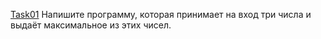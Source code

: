 [Task01](Homework01/Task01/Program.cs)
Напишите программу, которая принимает на вход три числа и выдаёт максимальное из этих чисел.

